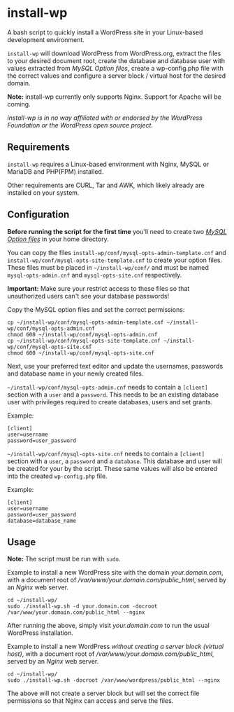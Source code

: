 # install-wp

A bash script to quickly install a WordPress site in your Linux-based development environment.

`install-wp` will download WordPress from WordPress.org, extract the files to your desired document root, create the database and database user with values extracted from _MySQL Option files_, create a wp-config.php file with the correct values and configure a server block / virtual host for the desired domain.

**Note:** install-wp currently only supports Nginx. Support for Apache will be coming.

_install-wp is in no way affiliated with or endorsed by the WordPress Foundation or the WordPress open source project._

## Requirements

`install-wp` requires a Linux-based environment with Nginx, MySQL or MariaDB and PHP(FPM) installed.

Other requirements are CURL, Tar and AWK, which likely already are installed on your system.

## Configuration

**Before running the script for the first time** you'll need to create two [_MySQL Option files_](https://dev.mysql.com/doc/refman/8.0/en/option-files.html#option-file-syntax) in your home directory.

You can copy the files `install-wp/conf/mysql-opts-admin-template.cnf` and `install-wp/conf/mysql-opts-site-template.cnf` to create your option files.
These files must be placed in `~/install-wp/conf/` and must be named `mysql-opts-admin.cnf` and `mysql-opts-site.cnf` respectively.

**Important:** Make sure your restrict access to these files so that unauthorized users can't see your database passwords!

Copy the MySQL option files and set the correct permissions:

```
cp ~/install-wp/conf/mysql-opts-admin-template.cnf ~/install-wp/conf/mysql-opts-admin.cnf
chmod 600 ~/install-wp/conf/mysql-opts-admin.cnf
cp ~/install-wp/conf/mysql-opts-site-template.cnf ~/install-wp/conf/mysql-opts-site.cnf
chmod 600 ~/install-wp/conf/mysql-opts-site.cnf
```

Next, use your preferred text editor and update the usernames, passwords and database name in your newly created files.

`~/install-wp/conf/mysql-opts-admin.cnf` needs to contain a `[client]` section with a `user` and a `password`. This needs to be an existing database user with privileges required to create databases, users and set grants.

Example:

```
[client]
user=username
password=user_password
```

`~/install-wp/conf/mysql-opts-site.cnf` needs to contain a `[client]` section with a `user`, a `password` and a `database`. This database and user will be created for your by the script. These same values will also be entered into the created `wp-config.php` file.

Example:

```
[client]
user=username
password=user_password
database=database_name
```

## Usage

**Note:** The script must be run with `sudo`.

Example to install a new WordPress site with the domain _your.domain.com_, with a document root of _/var/www/your.domain.com/public_html_, served by an _Nginx_ web server.

```
cd ~/install-wp/
sudo ./install-wp.sh -d your.domain.com -docroot /var/www/your.domain.com/public_html --nginx
```

After running the above, simply visit _your.domain.com_ to run the usual WordPress installation.

Example to install a new WordPress _without creating a server block (virtual host)_, with a document root of _/var/www/your.domain.com/public_html_, served by an _Nginx_ web server.

```
cd ~/install-wp/
sudo ./install-wp.sh -docroot /var/www/wordpress/public_html --nginx
```

The above will not create a server block but will set the correct file permissions so that Nginx can access and serve the files.
